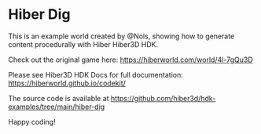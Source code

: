 # Hiber Dig

This is an example world created by @Nols, showing how to generate content procedurally with Hiber Hiber3D HDK.

Check out the original game here: https://hiberworld.com/world/4l-7gQu3D

Please see Hiber3D HDK Docs for full documentation:
https://hiberworld.github.io/codekit/

The source code is available at
https://github.com/hiber3d/hdk-examples/tree/main/hiber-dig

Happy coding!

